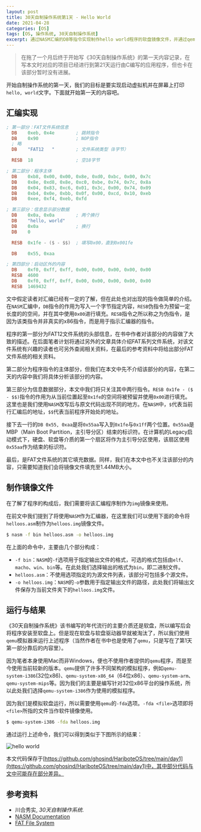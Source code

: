 ```yaml
---
layout: post
title: 30天自制操作系统第1天 - Hello World
date: 2021-04-28
categories: [OS]
tags: [OS, 操作系统, 30天自制操作系统]
excerpt: 通过NASM汇编的DB等指令实现制作hello world程序的软盘镜像文件，并通过qemu模拟器运行。
---
```


> 在拖了一个月后终于开始写《30天自制操作系统》的第一天内容记录，在写本文时对应的项目已经进行到第21天运行由C编写的应用程序，但也卡在该部分暂时没有进展。

开始自制操作系统的第一天，我们的目标是要实现启动虚拟机并在屏幕上打印`hello, world`文字。下面就开始第一天的内容吧。

## 汇编实现

```nasm
; 第一部分：FAT文件系统信息
  DB    0xeb, 0x4e        ; 跳转指令
  DB    0x90              ; NOP指令
  ; 略
  DB    "FAT12   "        ; 文件系统类型（8字节）

  RESB  18                ; 空18字节

; 第二部分：程序主体
  DB    0xb8, 0x00, 0x00, 0x8e, 0xd0, 0xbc, 0x00, 0x7c
  DB    0x8e, 0xd8, 0x8e, 0xc0, 0xbe, 0x74, 0x7c, 0x8a
  DB    0x04, 0x83, 0xc6, 0x01, 0x3c, 0x00, 0x74, 0x09
  DB    0xb4, 0x0e, 0xbb, 0x0f, 0x00, 0xcd, 0x10, 0xeb
  DB    0xee, 0xf4, 0xeb, 0xfd

; 第三部分：信息显示部分数据
  DB    0x0a, 0x0a        ; 两个换行
  DB    "hello, world"
  DB    0x0a              ; 换行
  DB    0

  RESB  0x1fe - ($ - $$)  ; 填写0x00，直到0x001fe

  DB    0x55, 0xaa

; 第四部分：启动区外的内容
  DB    0xf0, 0xff, 0xff, 0x00, 0x00, 0x00, 0x00, 0x00
  RESB  4600
  DB    0xf0, 0xff, 0xff, 0x00, 0x00, 0x00, 0x00, 0x00
  RESB  1469432
```

文中假定读者对汇编已经有一定的了解，但在此处也对出现的指令做简单的介绍。在`NASM`汇编中，`DB`指令的作用为写入一个字节指定内容，`RESB`伪指令为预留一定长度的的空间，并在其中使用`0x00`进行填充。`RESB`指令之所以称之为伪指令，是因为该类指令并非真实的x86指令，而是用于指示汇编器的指令。

程序的第一部分为FAT12文件系统的头部信息，在书中作者对该部分的内容做了大致的描述。在后面笔者计划将通过另外的文章具体介绍FAT系列文件系统，对该文件系统有兴趣的读者也可另外查阅相关资料，在最后的参考资料中将给出部分FAT文件系统的相关资料。

第二部分为程序指令的主体部分，但我们在本文中先不介绍该部分的内容，在第二天的内容中我们将具体分析该部分的内容。

第三部分为信息数据部分，本文中我们将只关注其中两行指令。`RESB 0x1fe - ($ - $$)`指令的作用为从当前位置起至`0x1fe`的空间将被预留并使用`0x00`进行填充。这里也是我们使用`NASM`改写后与原文代码出现不同的地方。在`NASM`中，`$`代表当前行汇编后的地址，`$$`代表当前程序开始处的地址。

接下去一行的`DB 0x55, 0xaa`是将`0x55aa`写入到`0x1fe`与`0x1ff`两个位置。`0x55aa`是MBP（Main Boot Partition，主引导分区）结束的标识符。在计算机的Legacy启动模式下，硬盘、软盘等介质的第一个扇区将作为主引导分区使用，该扇区使用`0x55aa`作为结束的标识符。

最后，是FAT文件系统的其它填充数据。同样，我们在本文中也不关注该部分的内容，只需要知道我们会将镜像文件填充至1.44MB大小。

## 制作镜像文件

在了解了程序的构成后，我们需要将该汇编程序制作为`img`镜像来使用。

在前文中我们提到了将使用`NASM`作为汇编器，在这里我们可以使用下面的命令将`helloos.asm`制作为`helloos.img`镜像文件。

```bash
$ nasm -f bin helloos.asm -o helloos.img
```

在上面的命令中，主要由几个部分构成：

- `-f bin`：`NASM`的`-f`选项用于指定输出文件的格式，可选的格式包括由`elf`、`macho`、`win`、`bin`等。在此处我们选择输出的格式为`bin`，即二进制文件。
- `helloos.asm`：不使用选项指定的为源文件列表，该部分可包括多个源文件。
- `-o helloos.img`：`NASM`的`-o`参数用于指定输出文件的路径，此处我们将输出文件保存为当前文件夹下的`helloos.img`文件。

## 运行与结果

《30天自制操作系统》该书编写的年代流行的主要介质还是软盘，所以编写后会将程序安装至软盘上。但是现在软盘与软盘驱动器早就被淘汰了，所以我们使用`qemu`模拟器来运行上述程序（当然作者在书中也是使用了`qemu`，只是写在了第1天第一部分靠后的内容里）。

因为笔者本身使用Mac而非Windows，便也不使用作者提供的`qemu`程序，而是至今使用当前较新的版本。`qemu`提供了许多不同架构的模拟程序，例如`qemu-system-i386`(32位x86)、`qemu-system-x86_64`（64位x86）、`qemu-system-arm`、`qemu-system-mips`等。因为我们的主要是编写针对32位x86平台的操作系统，所以此处我们选择`qemu-system-i386`作为使用的模拟程序。

因为我们是模拟软盘运行，所以需要使用`qemu`的`-fda`选项。`-fda <file>`选项即将`<file>`所指的文件当作软件镜像使用。

```bash
$ qemu-system-i386 -fda helloos.img
```

通过运行上述命令，我们可以得到类似于下图所示的结果：

![hello world](https://dp34867p1nwv4.cloudfront.net/os/hariboteos-1/helloos.png)

本文代码保存于[https://github.com/ghosind/HariboteOS/tree/main/day1](https://github.com/ghosind/HariboteOS/tree/main/day1)中，其中部分代码与文中可能存在部分差异。

## 参考资料

- 川合秀实, *30天自制操作系统*.
- [NASM Documentation](https://www.nasm.us/docs.php)
- [FAT File System](https://www.ntfs.com/fat_systems.htm)
